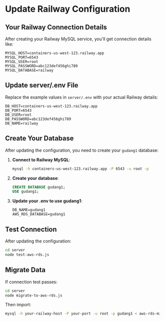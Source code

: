 # Update Railway Configuration

## Your Railway Connection Details

After creating your Railway MySQL service, you'll get connection details like:

```
MYSQL_HOST=containers-us-west-123.railway.app
MYSQL_PORT=6543
MYSQL_USER=root
MYSQL_PASSWORD=abc123def456ghi789
MYSQL_DATABASE=railway
```

## Update server/.env File

Replace the example values in `server/.env` with your actual Railway details:

```env
DB_HOST=containers-us-west-123.railway.app
DB_PORT=6543
DB_USER=root
DB_PASSWORD=abc123def456ghi789
DB_NAME=railway
```

## Create Your Database

After updating the configuration, you need to create your `gudang1` database:

1. **Connect to Railway MySQL**:
   ```bash
   mysql -h containers-us-west-123.railway.app -P 6543 -u root -p
   ```

2. **Create your database**:
   ```sql
   CREATE DATABASE gudang1;
   USE gudang1;
   ```

3. **Update your .env to use gudang1**:
   ```env
   DB_NAME=gudang1
   AWS_RDS_DATABASE=gudang1
   ```

## Test Connection

After updating the configuration:

```bash
cd server
node test-aws-rds.js
```

## Migrate Data

If connection test passes:

```bash
cd server
node migrate-to-aws-rds.js
```

Then import:

```bash
mysql -h your-railway-host -P your-port -u root -p gudang1 < aws-rds-migration/complete_migration.sql
```
